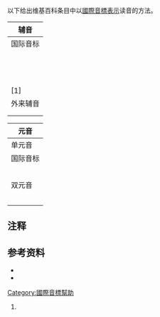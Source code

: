 以下给出维基百科条目中以[國際音標表示](../Page/國際音標.md "wikilink")读音的方法。

| 辅音               |
| ---------------- |
| 国际音标             |
| <big></big>      |
| <big></big>      |
| <big></big>      |
| <big></big>      |
| <big></big>      |
| <big></big>      |
| <big></big>      |
| <big></big>      |
| <big></big>      |
| <big></big>      |
| <big></big>      |
| <big></big>      |
| <big></big>      |
| <big></big>\[1\] |
| 外来辅音             |
| <big></big>      |
| <big></big>      |

| 元音          |
| ----------- |
| 单元音         |
| 国际音标        |
| <big></big> |
| <big></big> |
| <big></big> |
| <big></big> |
| <big></big> |
| 双元音         |
| <big></big> |
| <big></big> |
| <big></big> |
| <big></big> |
| <big></big> |

## 注释

<references group="注" />

## 参考资料

  -
  -
[Category:國際音標幫助](https://zh.wikipedia.org/wiki/Category:國際音標幫助 "wikilink")

1.